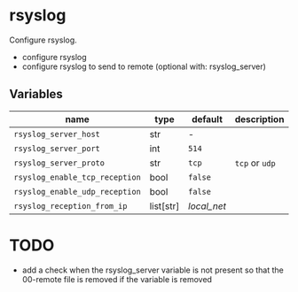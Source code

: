 # rsyslog

Configure rsyslog.

-   configure rsyslog
-   configure rsyslog to send to remote (optional with: rsyslog_server)

## Variables

| name                           | type      | default     | description    |
| ------------------------------ | --------- | ----------- | -------------- |
| `rsyslog_server_host`          | str       | -           |                |
| `rsyslog_server_port`          | int       | `514`       |                |
| `rsyslog_server_proto`         | str       | `tcp`       | `tcp` or `udp` |
| `rsyslog_enable_tcp_reception` | bool      | `false`     |                |
| `rsyslog_enable_udp_reception` | bool      | `false`     |                |
| `rsyslog_reception_from_ip`    | list[str] | _local_net_ |                |

# TODO

-   add a check when the rsyslog_server variable is not present so that the 00-remote file is removed if the variable is removed
